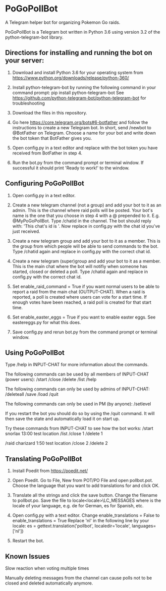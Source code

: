 # PoGoPollBot
A Telegram helper bot for organizing Pokemon Go raids.

PoGoPollBot is a Telegram bot written in Python 3.6 using version 3.2 of the python-telegram-bot library.



## Directions for installing and running the bot on your server:

1. Download and install Python 3.6 for your operating system from https://www.python.org/downloads/release/python-360/

2. Install python-telegram-bot by running the following command in your command prompt:
     pip install python-telegram-bot
   See https://github.com/python-telegram-bot/python-telegram-bot for troubleshooting
   
3. Download the files in this repository.

4. Go here https://core.telegram.org/bots#6-botfather and follow the instructions to create a new Telegram bot.
   In short, send /newbot to @BotFather on Telegram. Choose a name for your bot and write down the bot token that BotFather gives you.
   
5. Open config.py in a text editor and replace <YOUR-BOT-TOKEN-HERE> with the bot token you have received from BotFather in step 4.

6. Run the bot.py from the command prompt or terminal window.
   If successful it should print 'Ready to work!' to the window.


## Configuring PoGoPollBot

1. Open config.py in a text editor.
   
2. Create a new telegram channel (not a group) and add your bot to it as an admin.
   This is the channel where raid polls will be posted.
   Your bot's name is the one that you choose in step 4 with a @ prepended to it. E.g. @MyPoGoPollBot.
   Type /chatid in the channel. The bot should reply with: 'This chat's id is <YOUR-CHAT-ID>'.
   Now replace <OUTPUT-CHANNEL-ID> in config.py with the chat id you've just received.
   
3. Create a new telegram group and add your bot to it as a member.
   This is the group from which people will be able to send commands to the bot.
   Type /chatid again and replace <INPUT-CHAT-ID> in config.py with the correct chat id.
   
4. Create a new telegram (super)group and add your bot to it as a member.
   This is the main chat where the bot will notifiy when someone has started, closed or deleted a poll. 
   Type /chatid again and replace <OUTPUT-CHAT-ID> in config.py with the correct chat id.

5. Set enable_raid_command = True if you want normal users to be able to report a raid from the main chat (OUTPUT-CHAT).
   When a raid is reported, a poll is created where users can vote for a start time.
   If enough votes have been reached, a raid poll is created for that start time.

6. Set enable_easter_eggs = True if you want to enable easter eggs. See eastereggs.py for what this does.

7. Save config.py and rerun bot.py from the command prompt or terminal window.



## Using PoGoPollBot

Type /help in INPUT-CHAT for more information about the commands.

The following commands can be used by all members of INPUT-CHAT (power users):
    /start <raid-boss> <start-time> <location>
    /close <id>
    /delete <id>
    /list
    /help

The following commands can only be used by admins of INPUT-CHAT:
    /deleteall
    /save
    /load
    /quit

The following commands can only be used in PM (by anyone):
    /setlevel <level>
    
If you restart the bot you should do so by using the /quit command. It will then save the state and automatically load it on start up.

Try these commands from INPUT-CHAT to see how the bot works:
/start snorlax 13:00 test location
/list
/close 1
/delete 1

/raid charizard 1:50 test location
/close 2
/delete 2



## Translating PoGoPollBot
1. Install Poedit from https://poedit.net/

2. Open Poedit. Go to File, New from POT/PO File and open pollbot.pot.
   Choose the language that you want to add translations for and click OK.
   
3. Translate all the strings and click the save button.
   Change the filename to pollbot.po.
   Save the file to locale\<locale>\LC_MESSAGES where <locale> is the locale of your language, e.g. de for German, es for Spanish, etc.
   
4. Open config.py with a text editor.
   Change enable_translations = False to enable_translations = True
   Replace 'nl' in the following line by your locale:
       es = gettext.translation('pollbot', localedir='locale', languages=['nl'])
   
5. Restart the bot.



## Known Issues

Slow reaction when voting multiple times

Manually deleting messages from the channel can cause polls not to be closed and deleted automatically anymore.
